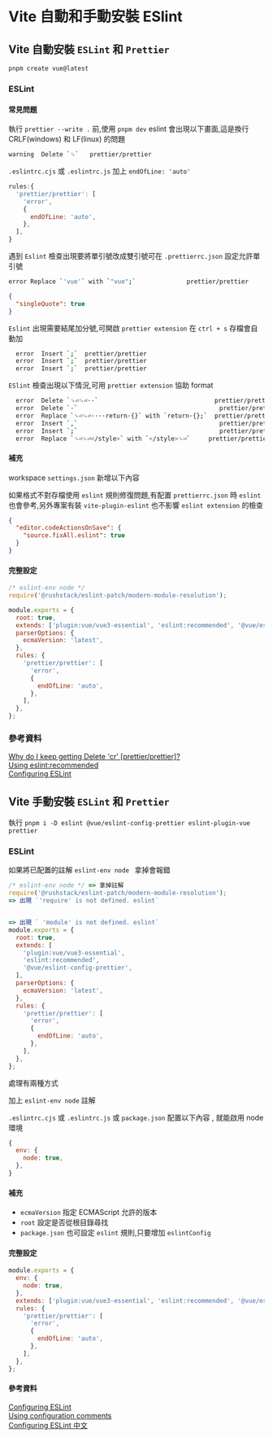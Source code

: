 # Vite 自動和手動安裝 ESlint

## Vite 自動安裝 `ESLint` 和 `Prettier`

`pnpm create vue@latest`

### ESLint

#### 常見問題

執行 `prettier --write .` 前,使用 `pnpm dev` eslint 會出現以下畫面,這是換行 CRLF(windows) 和 LF(linux) 的問題

```sh
warning  Delete `␍`   prettier/prettier
```

`.eslintrc.cjs` 或 `.eslintrc.js` 加上 `endOfLine: 'auto'`

```javascript
rules:{
  'prettier/prettier': [
    'error',
    {
      endOfLine: 'auto',
    },
  ],
}
```

遇到 `Eslint` 檢查出現要將單引號改成雙引號可在 `.prettierrc.json` 設定允許單引號

```sh
error Replace `'vue'` with `"vue";`              prettier/prettier
```

```json
{
  "singleQuote": true
}
```

`Eslint` 出現需要結尾加分號,可開啟 `prettier extension` 在 `ctrl + s` 存檔會自動加

```sh
  error  Insert `;`  prettier/prettier
  error  Insert `;`  prettier/prettier
  error  Insert `;`  prettier/prettier
```

`ESlint` 檢查出現以下情況,可用 `prettier extension` 協助 format

```sh
  error  Delete `␍⏎␍⏎··`                                prettier/prettier
  error  Delete `·`                                       prettier/prettier
  error  Replace `␍⏎␍⏎····return·{}` with `return·{};`  prettier/prettier
  error  Insert `,`                                       prettier/prettier
  error  Insert `;`                                       prettier/prettier
  error  Replace `␍⏎␍⏎</style>` with `</style>␍⏎`     prettier/prettier
```

#### 補充

workspace `settings.json` 新增以下內容

如果格式不對存檔使用 `eslint` 規則修復問題,有配置 `prettierrc.json` 時 `eslint` 也會參考,另外專案有裝 `vite-plugin-eslint` 也不影響 `eslint extension` 的檢查

```json
{
  "editor.codeActionsOnSave": {
    "source.fixAll.eslint": true
  }
}
```

#### 完整設定

```javascript
/* eslint-env node */
require('@rushstack/eslint-patch/modern-module-resolution');

module.exports = {
  root: true,
  extends: ['plugin:vue/vue3-essential', 'eslint:recommended', '@vue/eslint-config-prettier'],
  parserOptions: {
    ecmaVersion: 'latest',
  },
  rules: {
    'prettier/prettier': [
      'error',
      {
        endOfLine: 'auto',
      },
    ],
  },
};
```

### 參考資料

[Why do I keep getting Delete 'cr' [prettier/prettier]?](https://stackoverflow.com/questions/53516594/why-do-i-keep-getting-delete-cr-prettier-prettier)\
[Using eslint:recommended](https://eslint.org/docs/latest/user-guide/configuring/configuration-files#using-eslintrecommended)\
[Configuring ESLint](https://eslint.org/docs/latest/user-guide/configuring/)

## Vite 手動安裝 `ESLint` 和 `Prettier`

執行 `pnpm i -D eslint @vue/eslint-config-prettier eslint-plugin-vue prettier`

### ESLint

如果將已配置的註解 `eslint-env node ` 拿掉會報錯

```javascript
/* eslint-env node */ => 拿掉註解
require('@rushstack/eslint-patch/modern-module-resolution');
=> 出現 `'require' is not defined. eslint`


=> 出現 ` 'module' is not defined. eslint`
module.exports = {
  root: true,
  extends: [
    'plugin:vue/vue3-essential',
    'eslint:recommended',
    '@vue/eslint-config-prettier',
  ],
  parserOptions: {
    ecmaVersion: 'latest',
  },
  rules: {
    'prettier/prettier': [
      'error',
      {
        endOfLine: 'auto',
      },
    ],
  },
};

```

處理有兩種方式

加上 `eslint-env node` 註解

`.eslintrc.cjs` 或 `.eslintrc.js` 或 `package.json` 配置以下內容 , 就能啟用 node 環境

```javascript
{
  env: {
    node: true,
  },
}
```

#### 補充

- `ecmaVersion` 指定 ECMAScript 允許的版本
- `root` 設定是否從根目錄尋找
- `package.json` 也可設定 `eslint` 規則,只要增加 `eslintConfig`

#### 完整設定

```javascript
module.exports = {
  env: {
    node: true,
  },
  extends: ['plugin:vue/vue3-essential', 'eslint:recommended', '@vue/eslint-config-prettier'],
  rules: {
    'prettier/prettier': [
      'error',
      {
        endOfLine: 'auto',
      },
    ],
  },
};
```

#### 參考資料

[Configuring ESLint](https://eslint.org/docs/latest/user-guide/configuring#specifying-environments)\
[Using configuration comments](https://eslint.org/docs/latest/user-guide/configuring/language-options#using-configuration-comments)\
[Configuring ESLint 中文](https://eslint.bootcss.com/docs/user-guide/configuring)
